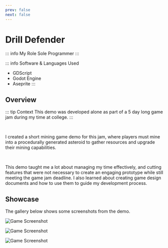 ```yaml
---
prev: false
next: false
---
```


# Drill Defender

::: info My Role
Sole Programmer
:::

::: info Software & Languages Used
- GDScript
- Godot Engine
- Aseprite
:::

## Overview
::: tip Context
This demo was developed alone as part of a 5 day long game jam during my time at college.
:::

<br />

I created a short mining game demo for this jam, where players must mine into a procedurally generated asteroid to gather resources and upgrade their mining capabilities.

<br />

This demo taught me a lot about managing my time effectively, and cutting features that were not necessary to create an engaging prototype while still meeting the game jam deadline. I also learned about creating game design documents and how to use them to guide my development process.

## Showcase
The gallery below shows some screenshots from the demo.

![Game Screenshot](https://i.imgur.com/js5A97p.png)

![Game Screenshot](https://i.imgur.com/uNVVM7c.png)

![Game Screenshot](https://i.imgur.com/Saq7AXN.png)